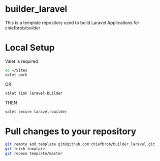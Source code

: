 # builder_laravel

This is a template repository used to build Laravel Applications for chiefbrob/builder

# Local Setup

Valet is required

```bash
cd ~/Sites
valet park
```

OR

```bash
valet link laravel-builder
```

THEN

```bash
valet secure laravel-builder
```

# Pull changes to your repository

```bash
git remote add template git@github.com:chiefbrob/builder_laravel.git
git fetch template
git rebase template/master
```
